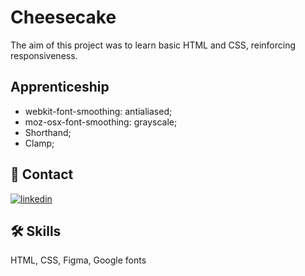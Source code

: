 # Cheesecake

The aim of this project was to learn basic HTML and CSS, reinforcing responsiveness.
## Apprenticeship

- webkit-font-smoothing: antialiased;
- moz-osx-font-smoothing: grayscale;
- Shorthand;
- Clamp;




## 🔗 Contact
[![linkedin](https://img.shields.io/badge/linkedin-0A66C2?style=for-the-badge&logo=linkedin&logoColor=white)](https://www.linkedin.com/in/rafael-carvalho-f%C3%BCllenbach-9b25a6148/)



## 🛠 Skills
HTML, CSS, Figma, Google fonts

